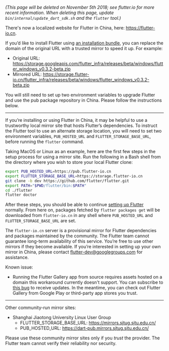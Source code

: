 _(This page will be deleted on November 5th 2018; see flutter.io for more recent information. When deleting this page, update `bin/internal/update_dart_sdk.sh` and the `flutter` tool.)_

There's now a localized website for Flutter in China, here: https://flutter-io.cn. 

If you’d like to install Flutter using [an installation bundle](https://flutter.io/sdk-archive/), you can replace the domain of the original URL with a trusted mirror to speed it up. For example:
* Original URL: https://storage.googleapis.com/flutter_infra/releases/beta/windows/flutter_windows_v0.3.2-beta.zip
* Mirrored URL: https://storage.flutter-io.cn/flutter_infra/releases/beta/windows/flutter_windows_v0.3.2-beta.zip

You will still need to set up two environment variables to upgrade Flutter and use the pub package repository in China. Please follow the instructions below.

----

If you’re installing or using Flutter in China, it may be helpful to use a trustworthy local mirror site that hosts Flutter’s dependencies. To instruct the Flutter tool to use an alternate storage location, you will need to set two environment variables, `PUB_HOSTED_URL` and `FLUTTER_STORAGE_BASE_URL`, before running the `flutter` command. 

Taking MacOS or Linux as an example, here are the first few steps in the setup process for using a mirror site.  Run the following in a Bash shell from the directory where you wish to store your local Flutter clone:

```bash
export PUB_HOSTED_URL=https://pub.flutter-io.cn
export FLUTTER_STORAGE_BASE_URL=https://storage.flutter-io.cn
git clone -b dev https://github.com/flutter/flutter.git
export PATH="$PWD/flutter/bin:$PATH"
cd ./flutter
flutter doctor
```

After these steps, you should be able to continue [setting up Flutter](https://flutter.io/setup/) normally.  From here on, packages fetched by `flutter packages get` will be downloaded from `flutter-io.cn` in any shell where `PUB_HOSTED_URL` and `FLUTTER_STORAGE_BASE_URL` are set.

The `flutter-io.cn` server is a provisional mirror for Flutter dependencies and packages maintained by the community. The Flutter team cannot guarantee long-term availability of this service. You’re free to use other mirrors if they become available. If you’re interested in setting up your own mirror in China, please contact flutter-dev@googlegroups.com for assistance. 

Known issue:
* Running the Flutter Gallery app from source requires assets hosted on a domain this workaround currently doesn't support. You can subscribe to [this bug](https://github.com/flutter/flutter/issues/13763) to receive updates. In the meantime, you can check out Flutter Gallery from Google Play or third-party app stores you trust.

***
Other community-run mirror sites:
* Shanghai Jiaotong University Linux User Group
  * FLUTTER_STORAGE_BASE_URL: https://mirrors.sjtug.sjtu.edu.cn/
  * PUB_HOSTED_URL: https://dart-pub.mirrors.sjtug.sjtu.edu.cn/

Please use these community mirror sites only if you _trust_ the provider. The Flutter team cannot verify their reliability nor security.